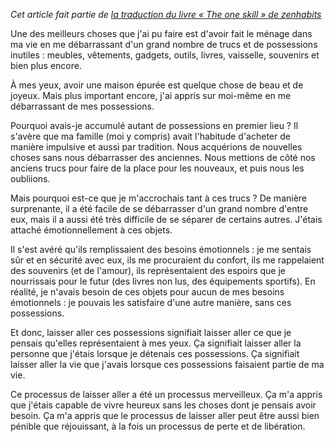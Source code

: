 <!-- 
.. title: Gérer les possessions
.. slug: gerer-les-possessions
.. date: 2014-10-10 06:00:00+02:00
.. tags: Traduction, Zen habits, L'unique compétence
.. category: 
.. link: 
.. description: 
.. type: text
-->

_Cet article fait partie de [la traduction du livre « The one skill » de zenhabits](/blog/traduction-du-livre-the-one-skill-de-zenhabits/)_

Une des meilleurs choses que j'ai pu faire est d'avoir fait le ménage dans ma vie en me débarrassant d'un grand nombre de trucs et de possessions inutiles : meubles, vêtements, gadgets, outils, livres, vaisselle, souvenirs et bien plus encore.
<!-- TEASER_END -->
À mes yeux, avoir une maison épurée est quelque chose de beau et de joyeux. Mais plus important encore, j'ai appris sur moi-même en me débarrassant de mes possessions.

Pourquoi avais-je accumulé autant de possessions en premier lieu ? Il s'avère que ma famille (moi y compris) avait l'habitude d'acheter de manière impulsive et aussi par tradition. Nous acquérions de nouvelles choses sans nous débarrasser des anciennes. Nous mettions de côté nos anciens trucs pour faire de la place pour les nouveaux, et puis nous les oubliions.

Mais pourquoi est-ce que je m'accrochais tant à ces trucs ? De manière surprenante, il a été facile de se débarrasser d'un grand nombre d'entre eux, mais il a aussi été très difficile de se séparer de certains autres. J'étais attaché émotionnellement à ces objets.

Il s'est avéré qu'ils remplissaient des besoins émotionnels : je me sentais sûr et en sécurité avec eux, ils me procuraient du confort, ils me rappelaient des souvenirs (et de l'amour), ils représentaient des espoirs que je nourrissais pour le futur (des livres non lus, des équipements sportifs). En réalité, je n'avais besoin de ces objets pour aucun de mes besoins émotionnels : je pouvais les satisfaire d'une autre manière, sans ces possessions.

Et donc, laisser aller ces possessions signifiait laisser aller ce que je pensais qu'elles représentaient à mes yeux. Ça signifiait laisser aller la personne que j'étais lorsque je détenais ces possessions. Ça signifiait laisser aller la vie que j'avais lorsque ces possessions faisaient partie de ma vie.

Ce processus de laisser aller a été un processus merveilleux. Ça m'a appris que j'étais capable de vivre heureux sans les choses dont je pensais avoir besoin. Ça m'a appris que le processus de laisser aller peut être aussi bien pénible que réjouissant, à la fois un processus de perte et de libération.

